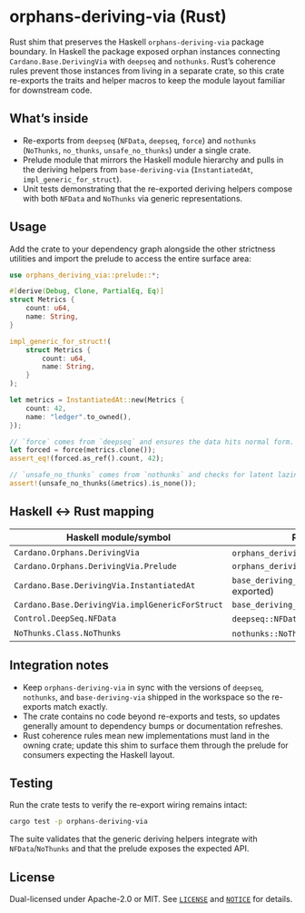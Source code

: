 # orphans-deriving-via (Rust)

Rust shim that preserves the Haskell `orphans-deriving-via` package boundary. In
Haskell the package exposed orphan instances connecting `Cardano.Base.DerivingVia`
with `deepseq` and `nothunks`. Rust’s coherence rules prevent those instances
from living in a separate crate, so this crate re-exports the traits and helper
macros to keep the module layout familiar for downstream code.

## What’s inside

- Re-exports from `deepseq` (`NFData`, `deepseq`, `force`) and `nothunks`
  (`NoThunks`, `no_thunks`, `unsafe_no_thunks`) under a single crate.
- Prelude module that mirrors the Haskell module hierarchy and pulls in the
  deriving helpers from `base-deriving-via` (`InstantiatedAt`,
  `impl_generic_for_struct`).
- Unit tests demonstrating that the re-exported deriving helpers compose with
  both `NFData` and `NoThunks` via generic representations.

## Usage

Add the crate to your dependency graph alongside the other strictness utilities
and import the prelude to access the entire surface area:

```rust
use orphans_deriving_via::prelude::*;

#[derive(Debug, Clone, PartialEq, Eq)]
struct Metrics {
    count: u64,
    name: String,
}

impl_generic_for_struct!(
    struct Metrics {
        count: u64,
        name: String,
    }
);

let metrics = InstantiatedAt::new(Metrics {
    count: 42,
    name: "ledger".to_owned(),
});

// `force` comes from `deepseq` and ensures the data hits normal form.
let forced = force(metrics.clone());
assert_eq!(forced.as_ref().count, 42);

// `unsafe_no_thunks` comes from `nothunks` and checks for latent laziness.
assert!(unsafe_no_thunks(&metrics).is_none());
```

## Haskell ↔ Rust mapping

| Haskell module/symbol | Rust counterpart |
|-----------------------|------------------|
| `Cardano.Orphans.DerivingVia` | `orphans_deriving_via` crate root |
| `Cardano.Orphans.DerivingVia.Prelude` | `orphans_deriving_via::prelude` |
| `Cardano.Base.DerivingVia.InstantiatedAt` | `base_deriving_via::InstantiatedAt` (re-exported) |
| `Cardano.Base.DerivingVia.implGenericForStruct` | `base_deriving_via::impl_generic_for_struct` |
| `Control.DeepSeq.NFData` | `deepseq::NFData` (re-exported) |
| `NoThunks.Class.NoThunks` | `nothunks::NoThunks` (re-exported) |

## Integration notes

- Keep `orphans-deriving-via` in sync with the versions of `deepseq`,
  `nothunks`, and `base-deriving-via` shipped in the workspace so the re-exports
  match exactly.
- The crate contains no code beyond re-exports and tests, so updates generally
  amount to dependency bumps or documentation refreshes.
- Rust coherence rules mean new implementations must land in the owning crate;
  update this shim to surface them through the prelude for consumers expecting
  the Haskell layout.

## Testing

Run the crate tests to verify the re-export wiring remains intact:

```bash
cargo test -p orphans-deriving-via
```

The suite validates that the generic deriving helpers integrate with
`NFData`/`NoThunks` and that the prelude exposes the expected API.

## License

Dual-licensed under Apache-2.0 or MIT. See [`LICENSE`](../LICENSE) and
[`NOTICE`](../NOTICE) for details.

